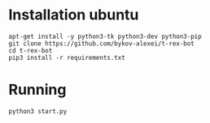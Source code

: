 # Installation ubuntu
```
apt-get install -y python3-tk python3-dev python3-pip
git clone https://github.com/bykov-alexei/t-rex-bot
cd t-rex-bot
pip3 install -r requirements.txt
```

# Running 
```
python3 start.py
```

